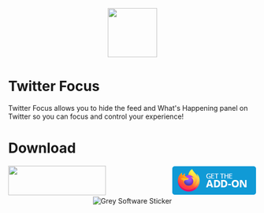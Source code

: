 <div align="center">
  <img width=100 height=100 src="https://github.com/grey-software/Twitter-Focus/raw/master/src/icon.png" />
</div>

# Twitter Focus

Twitter Focus allows you to hide the feed and What's Happening panel on Twitter so you can focus and control your experience!

# Download

<div style="display:flex;align-items:center;justify-content:space-between;">
  <a href="https://chrome.google.com/webstore/detail/twitter-focus/kmdpomipbibobgdgfeidajmnlecloeml?hl=en&" title="chrome webstore badge">
    <img width=198 height=60 src="https://developer.chrome.com/webstore/images/ChromeWebStore_BadgeWBorder_v2_496x150.png" />
  </a>
  <a href="https://addons.mozilla.org/en-US/firefox/addon/twitter-focus/" title="firefox addons badge">
    <img width=172 height=60 src="firefox-get-addons.png" />
  </a>
</div>

<div align="center">
    <img alt="Grey Software Sticker" width="500" src="https://github.com/grey-software/LinkedIn-Focus/raw/master/grey-software-sticker.png">
</div>
